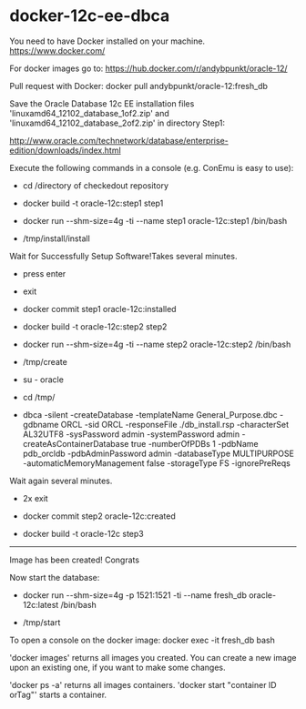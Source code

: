 # docker-12c-ee-dbca

You need to have Docker installed on your machine. https://www.docker.com/

For docker images go to: https://hub.docker.com/r/andybpunkt/oracle-12/

Pull request with Docker: docker pull andybpunkt/oracle-12:fresh_db

Save the Oracle Database 12c EE installation files 'linuxamd64_12102_database_1of2.zip' 
and 'linuxamd64_12102_database_2of2.zip' in directory Step1:

http://www.oracle.com/technetwork/database/enterprise-edition/downloads/index.html

Execute the following commands in a console (e.g. ConEmu is easy to use):

- cd /directory of checkedout repository

- docker build -t oracle-12c:step1 step1

- docker run --shm-size=4g -ti --name step1 oracle-12c:step1 /bin/bash

- /tmp/install/install

Wait for Successfully Setup Software!Takes several minutes.

- press enter

- exit

- docker commit step1 oracle-12c:installed

- docker build -t oracle-12c:step2 step2

- docker run --shm-size=4g -ti --name step2 oracle-12c:step2 /bin/bash

- /tmp/create

- su - oracle 

- cd /tmp/

- dbca -silent -createDatabase -templateName General_Purpose.dbc  -gdbname ORCL -sid ORCL -responseFile ./db_install.rsp  -characterSet AL32UTF8  -sysPassword admin  -systemPassword admin  -createAsContainerDatabase true  -numberOfPDBs 1  -pdbName pdb_orcldb  -pdbAdminPassword admin  -databaseType MULTIPURPOSE  -automaticMemoryManagement false  -storageType FS  -ignorePreReqs

Wait again several minutes.

- 2x exit

- docker commit step2 oracle-12c:created

- docker build -t oracle-12c step3
---------------------------------------------------------------------------
Image has been created! Congrats

Now start the database:

- docker run --shm-size=4g -p 1521:1521 -ti --name fresh_db oracle-12c:latest /bin/bash

- /tmp/start


To open a console on the docker image: docker exec -it fresh_db bash

'docker images' returns all images you created. You can create a new image upon an existing one, if you want to make some changes. 

'docker ps -a' returns all images containers. 'docker start "container ID orTag"' starts a container.
